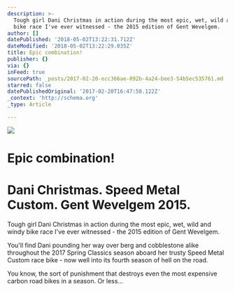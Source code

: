 ```yaml
---
description: >-
  Tough girl Dani Christmas in action during the most epic, wet, wild and windy
  bike race I've ever witnessed - the 2015 edition of Gent Wevelgem. 
author: []
datePublished: '2018-05-02T13:22:31.712Z'
dateModified: '2018-05-02T13:22:29.035Z'
title: Epic combination!
publisher: {}
via: {}
inFeed: true
sourcePath: _posts/2017-02-20-ecc366ae-892b-4a24-bee3-54b5ec535761.md
starred: false
datePublishedOriginal: '2017-02-20T16:47:58.122Z'
_context: 'http://schema.org'
_type: Article

---
```

![](https://the-grid-user-content.s3-us-west-2.amazonaws.com/962d0aa6-7090-45cc-9fdb-8fa90e8dbce9.jpg)

# Epic combination!

# Dani Christmas. Speed Metal Custom. Gent Wevelgem 2015\.

Tough girl Dani Christmas in action during the most epic, wet, wild and windy bike race I've ever witnessed - the 2015 edition of Gent Wevelgem. 

You'll find Dani pounding her way over berg and cobblestone alike throughout the 2017 Spring Classics season aboard her trusty Speed Metal Custom race bike - now well into its fourth season of hell on the road. 

You know, the sort of punishment that destroys even the most expensive carbon road bikes in a season. Or less...